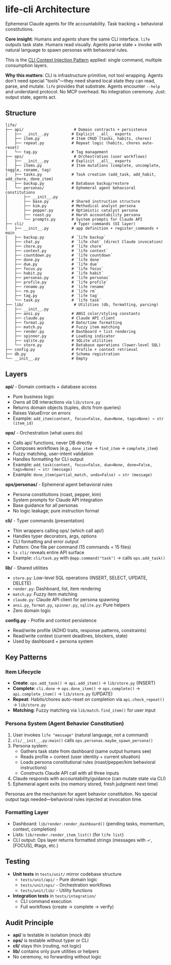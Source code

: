 # life-cli Architecture

Ephemeral Claude agents for life accountability. Task tracking + behavioral constitutions.

**Core insight**: Humans and agents share the same CLI interface. `life` outputs task state. Humans read visually. Agents parse state + invoke with natural language to spawn personas with behavioral rules.

This is the [CLI Context Injection Pattern](https://github.com/teebz/canon/blob/main/cli-pattern.md) applied: single command, multiple consumption layers.

**Why this matters**: CLI is infrastructure primitive, not tool wrapping. Agents don't need special "tools"—they need shared local state they can read, parse, and mutate. `life` provides that substrate. Agents encounter `--help` and understand protocol. No MCP overhead. No integration ceremony. Just: output state, agents act.

## Structure

```
life/
├── api/                      # Domain contracts + persistence
│   ├── __init__.py          # Explicit __all__ exports
│   ├── item.py              # Item CRUD (tasks, habits, chores)
│   ├── repeat.py            # Repeat logic (habits, chores auto-reset)
│   └── tag.py               # Tag management
├── ops/                      # Orchestration (user workflows)
│   ├── __init__.py          # Explicit __all__ exports
│   ├── items.py             # Item mutations (complete, uncomplete, toggle, rename, tag)
│   ├── tasks.py             # Task creation (add_task, add_habit, add_chore, done_item)
│   ├── backup.py            # Database backup/restore
│   └── personas/            # Ephemeral agent behavioral constitutions
│       ├── __init__.py
│       ├── base.py          # Shared instruction structure
│       ├── kim.py           # Methodical analyst persona
│       ├── pepper.py        # Optimistic catalyst persona
│       ├── roast.py         # Harsh accountability persona
│       └── prompts.py       # System prompts for Claude API
├── cli/                      # Typer commands (UI layer)
│   ├── __init__.py          # app definition + register_commands + main
│   ├── backup.py            # `life backup`
│   ├── chat.py              # `life chat` (direct Claude invocation)
│   ├── chore.py             # `life chore`
│   ├── context.py           # `life context`
│   ├── countdown.py         # `life countdown`
│   ├── done.py              # `life done`
│   ├── due.py               # `life due`
│   ├── focus.py             # `life focus`
│   ├── habit.py             # `life habit`
│   ├── personas.py          # `life personas`
│   ├── profile.py           # `life profile`
│   ├── rename.py            # `life rename`
│   ├── rm.py                # `life rm`
│   ├── tag.py               # `life tag`
│   └── task.py              # `life task`
├── lib/                      # Utilities (db, formatting, parsing)
│   ├── __init__.py
│   ├── ansi.py              # ANSI color/styling constants
│   ├── claude.py            # Claude API client
│   ├── format.py            # Date/time formatting
│   ├── match.py             # Fuzzy item matching
│   ├── render.py            # Dashboard + list rendering
│   ├── spinner.py           # Loading indicator
│   ├── sqlite.py            # SQLite utilities
│   └── store.py             # Database operations (lower-level SQL)
├── config.py                # Profile + context retrieval
├── db.py                    # Schema registration
└── __init__.py              # Empty
```

## Layers

**api/** - Domain contracts + database access
- Pure business logic
- Owns all DB interactions via `lib/store.py`
- Returns domain objects (tuples, dicts from queries)
- Raises ValueError on errors
- Example: `add_item(content, focus=False, due=None, tags=None) → str (item_id)`

**ops/** - Orchestration (what users do)
- Calls api/ functions, never DB directly
- Composes workflows (e.g., `done_item` → `find_item` → `complete_item`)
- Fuzzy matching, user-intent validation
- Handles formatting for CLI output
- Example: `add_task(content, focus=False, due=None, done=False, tags=None) → str (message)`
- Example: `done_item(partial_match, undo=False) → str (message)`

**ops/personas/** - Ephemeral agent behavioral rules
- Persona constitutions (roast, pepper, kim)
- System prompts for Claude API integration
- Base guidance for all personas
- No logic leakage; pure instruction format

**cli/** - Typer commands (presentation)
- Thin wrappers calling ops/ (which call api/)
- Handles typer decorators, args, options
- CLI formatting and error output
- Pattern: One file per command (15 commands = 15 files)
- `ls cli/` reveals entire API surface
- Example: `cli/task.py` with `@app.command("task")` → calls `ops.add_task()`

**lib/** - Shared utilities
- `store.py`: Low-level SQL operations (INSERT, SELECT, UPDATE, DELETE)
- `render.py`: Dashboard, list, item rendering
- `match.py`: Fuzzy item matching
- `claude.py`: Claude API client for persona spawning
- `ansi.py`, `format.py`, `spinner.py`, `sqlite.py`: Pure helpers
- Zero domain logic

**config.py** - Profile and context persistence
- Read/write profile (ADHD traits, response patterns, constraints)
- Read/write context (current deadlines, blockers, state)
- Used by dashboard + persona system

## Key Patterns

### Item Lifecycle
- **Create**: `ops.add_task()` → `api.add_item()` → `lib/store.py` (INSERT)
- **Complete**: `cli.done` → `ops.done_item()` → `ops.complete()` → `api.complete_item()` → `lib/store.py` (UPDATE)
- **Repeat**: Habits/chores auto-reset on completion via `api.check_repeat()` → `lib/store.py`
- **Matching**: Fuzzy matching via `lib/match.find_item()` for user input

### Persona System (Agent Behavior Constitution)
1. User invokes `life "message"` (natural language, not a command)
2. `cli/__init__.py:main()` calls `ops.personas.maybe_spawn_persona()`
3. Persona system:
   - Gathers task state from dashboard (same output humans see)
   - Reads profile + context (user identity + current situation)
   - Loads persona constitutional rules (roast/pepper/kim behavioral instructions)
   - Constructs Claude API call with all three inputs
4. Claude responds with accountability/guidance (can mutate state via CLI)
5. Ephemeral agent exits (no memory stored, fresh judgment next time)

Personas are the mechanism for agent behavior constitution. No special output tags needed—behavioral rules injected at invocation time.

### Formatting Layer
- Dashboard: `lib/render.render_dashboard()` (pending tasks, momentum, context, completion)
- Lists: `lib/render.render_item_list()` (for `life list`)
- CLI output: Ops layer returns formatted strings (messages with ✓, [FOCUS], #tags, etc.)

## Testing

- **Unit tests** in `tests/unit/` mirror codebase structure
  - `tests/unit/api/` - Pure domain logic
  - `tests/unit/ops/` - Orchestration workflows
  - `tests/unit/lib/` - Utility functions
- **Integration tests** in `tests/integration/`
  - CLI command execution
  - Full workflows (create → complete → verify)

## Audit Principle

- **api/** is testable in isolation (mock db)
- **ops/** is testable without typer or CLI
- **cli/** stays thin (routing, not logic)
- **lib/** contains only pure utilities or helpers
- No ceremony, no forwarding without logic
